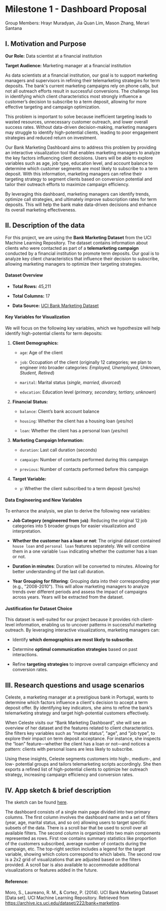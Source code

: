 # Milestone 1 - Dashboard Proposal

Group Members: Hrayr Muradyan, Jia Quan Lim, Mason Zhang, Merari Santana

## I. Motivation and Purpose

**Our Role:** Data scientist at a financial institution

**Target Audience:** Marketing manager at a financial institution

As data scientists at a financial institution, our goal is to support marketing managers and supervisors in refining their telemarketing strategies for term deposits. The bank's current marketing campaigns rely on phone calls, but not all outreach efforts result in successful conversions. The challenge lies in identifying which client characteristics most strongly influence a customer’s decision to subscribe to a term deposit, allowing for more effective targeting and campaign optimization.

This problem is important to solve because inefficient targeting leads to wasted resources, unnecessary customer outreach, and lower overall success rates. Without data-driven decision-making, marketing managers may struggle to identify high-potential clients, leading to poor engagement strategies and reduced return on investment.

Our Bank Marketing Dashboard aims to address this problem by providing an interactive visualization tool that enables marketing managers to analyze the key factors influencing client decisions. Users will be able to explore variables such as age, job type, education level, and account balance to determine which customer segments are most likely to subscribe to a term deposit. With this information, marketing managers can refine their targeting strategy to segment clients based on conversion potential and tailor their outreach efforts to maximize campaign efficiency.

By leveraging this dashboard, marketing managers can identify trends, optimize call strategies, and ultimately improve subscription rates for term deposits. This will help the bank make data-driven decisions and enhance its overall marketing effectiveness.

## II. Description of the data

For this project, we are using the **Bank Marketing Dataset** from the UCI Machine Learning Repository. The dataset contains information about clients who were contacted as part of a **telemarketing campaign** conducted by a financial institution to promote term deposits. Our goal is to analyze key client characteristics that influence their decision to subscribe, allowing marketing managers to optimize their targeting strategies.

#### Dataset Overview

-   **Total Rows:** 45,211

-   **Total Columns:** 17

-   **Data Source:** [UCI Bank Marketing Dataset](https://archive.ics.uci.edu/dataset/222/bank+marketing)

#### Key Variables for Visualization

We will focus on the following key variables, which we hypothesize will help identify high-potential clients for term deposits:

1.  **Client Demographics:**

    -   `age`: Age of the client

    -   `job`: Occupation of the client (originally 12 categories; we plan to engineer into broader categories: *Employed, Unemployed, Unknown, Student, Retired*)

    -   `marital`: Marital status (*single, married, divorced*)

    -   `education`: Education level (*primary, secondary, tertiary, unknown*)

2.  **Financial Status:**

    -   `balance`: Client’s bank account balance

    -   `housing`: Whether the client has a housing loan (*yes/no*)

    -   `loan`: Whether the client has a personal loan (*yes/no*)

3.  **Marketing Campaign Information:**

    -   `duration`: Last call duration (seconds)

    -   `campaign`: Number of contacts performed during this campaign

    -   `previous`: Number of contacts performed before this campaign

4.  **Target Variable:**

    -   `y`: Whether the client subscribed to a term deposit (*yes/no*)

#### Data Engineering and New Variables

To enhance the analysis, we plan to derive the following new variables:

-   **Job Category (engineered from `job`)**: Reducing the original 12 job categories into 5 broader groups for easier visualization and interpretation.

-  **Whether the customer has a loan or not**: The original dataset contained `house loan` and `personal loan` features separately. We will combine them in a one variable `loan` indicating whether the customer has a loan or not.

-  **Duration in minutes**: Duration will be converted to minutes. Allowing for better understanding of the last call duration.

-   **Year Grouping for filtering**: Grouping data into their corresponding year (e.g., "2008-2010"). This will allow marketing managers to analyze trends over different periods and assess the impact of campaigns across years. Years will be extracted from the dataset.

#### Justification for Dataset Choice

This dataset is well-suited for our project because it provides rich client-level information, enabling us to uncover patterns in successful marketing outreach. By leveraging interactive visualizations, marketing managers can:

-   Identify **which demographics are most likely to subscribe**.

-   Determine **optimal communication strategies** based on past interactions.

-   Refine **targeting strategies** to improve overall campaign efficiency and conversion rates.


## III. Research questions and usage scenarios

Celeste, a marketing manager at a prestigious bank in Portugal, wants to determine which factors influence a client's decision to accept a term deposit offer. By identifying key indicators, she aims to refine the bank’s telemarketing strategy and target high-potential customers effectively.

When Celeste visits our “Bank Marketing Dashboard”, she will see an overview of her dataset and the features related to client characteristics. She filters key variables such as “marital status”, "age", and "job type", to explore their impact on term deposit acceptance. For instance, she inspects the “loan” feature—whether the client has a loan or not—and notices a pattern: clients with personal loans are less likely to subscribe.

Using these insights, Celeste segments customers into high-, medium-, and low- potential groups and tailors telemarketing scripts accordingly. She then exports a refined list of high-potential clients to optimize her outreach strategy, increasing campaign efficiency and conversion rates.

## IV. App sketch & brief description

The sketch can be found [here](../img/sketch.png).

The dashboard consists of a single main page divided into two primary columns. The first column involves the dashboard name and a set of filters (year, age, marital status, and so on) allowing users to target specific subsets of the data. There is a scroll bar that be used to scroll over all available filters. The second column is organized into two main components represented as rows. First row contains summary statistics like proportion of the customers subscribed, average number of contacts during the campaign, etc. The top-right section includes a legend for the target variable, showing which colors correspond to which labels. The second row is a 2x2 grid of visualizations that are adjusted based on the filters provided. A scroll bar is also available to accommodate additional visualizations or features added in the future.

#### Reference:

Moro, S., Laureano, R. M., & Cortez, P. (2014). UCI Bank Marketing Dataset [Data set]. UCI Machine Learning Repository. Retrieved from <https://archive.ics.uci.edu/dataset/222/bank+marketing>.
